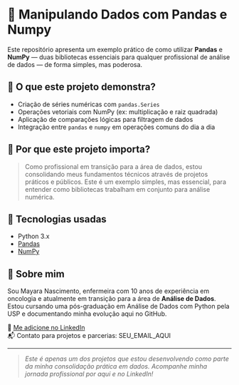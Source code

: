 # 🔢 Manipulando Dados com Pandas e Numpy

Este repositório apresenta um exemplo prático de como utilizar **Pandas** e **NumPy** — duas bibliotecas essenciais para qualquer profissional de análise de dados — de forma simples, mas poderosa.

## 📌 O que este projeto demonstra?

- Criação de séries numéricas com `pandas.Series`
- Operações vetoriais com NumPy (ex: multiplicação e raiz quadrada)
- Aplicação de comparações lógicas para filtragem de dados
- Integração entre `pandas` e `numpy` em operações comuns do dia a dia

## 💼 Por que este projeto importa?

> Como profissional em transição para a área de dados, estou consolidando meus fundamentos técnicos através de projetos práticos e públicos. Este é um exemplo simples, mas essencial, para entender como bibliotecas trabalham em conjunto para análise numérica.

## 🚀 Tecnologias usadas

- Python 3.x  
- [Pandas](https://pandas.pydata.org/)  
- [NumPy](https://numpy.org/)

## 🧠 Sobre mim

Sou Mayara Nascimento, enfermeira com 10 anos de experiência em oncologia e atualmente em transição para a área de **Análise de Dados**. Estou cursando uma pós-graduação em Análise de Dados com Python pela USP e documentando minha evolução aqui no GitHub.

🔗 [Me adicione no LinkedIn](https://www.linkedin.com/in/SEU-LINK-AQUI)  
📬 Contato para projetos e parcerias: SEU_EMAIL_AQUI

---

> *Este é apenas um dos projetos que estou desenvolvendo como parte da minha consolidação prática em dados. Acompanhe minha jornada profissional por aqui e no LinkedIn!*

